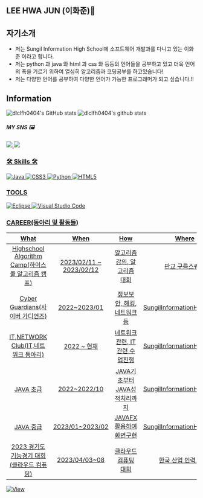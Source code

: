 <h2>LEE HWA JUN (이화준)🎐</h2>


## 자기소개
- 저는 Sungil Information High School에 소프트웨어 개발과를 다니고 있는 이화준 이라고 합니다.
- 저는 python 과 java 와 html 과 css 와 등등의 언어들을 공부하고 있고 더욱 언어의 폭을 기르기 위하여 열심히 알고리즘과 코딩공부를 하고있습니다!
- 저는 다양한 언어를 공부하여 다양한 언어가 가능한 프로그래머가 되고 싶습니다.!!

## Information
![dlclfh0404's GitHub stats](https://github-readme-stats.vercel.app/api?username=dlclfh0404&show_icons=true&theme=radical)
![dlclfh0404's github stats](https://github-readme-stats.vercel.app/api/top-langs/?username=dlclfh0404&show_icons=true&hide_border=true&title_color=004386&icon_color=004386&layout=compact)

##### MY SNS 🖼
<a href="https://www.instagram.com/dlclfh_/">
    <img src="https://img.shields.io/badge/Instagram-DD2A7B?style=flat-square&logo=Instagram&logoColor=white"/>
<a href="https://www.facebook.com/profile.php?id=100054518680488">
    <img src="https://img.shields.io/badge/Facebook-3B5998?style=flat-square&logo=Facebook&logoColor=white"/>
</div>
    
### 🛠 Skills 🛠
![Java](https://img.shields.io/badge/Java-FF160B.svg?&style=for-the-badge&logo=Java&logocolor=white)
![CSS3](https://img.shields.io/badge/CSS-0404B4.svg?&style=for-the-badge&logo=CSS3&logocolor=white)
![Python](https://img.shields.io/badge/Python-ECEFF1.svg?style=for-the-badge&logo=Python&logocolor=white)
![HTML5](https://img.shields.io/badge/HTML5-80CBC4.svg?&style=for-the-badge&logo=HTML5&logocolor=white)
  
### TOOLS
![Eclipse](https://img.shields.io/badge/Eclipse-2C2255.svg?&style=for-the-badge&logo=Eclipse&logocolor=white)
![Visual Studio Code](https://img.shields.io/badge/Visual%20Studio%20Code-007396.svg?&style=for-the-badge&logo=Visual%20Studio%20Code&logocolor=white)

### CAREER(동아리 및 활동들)
| What | When | How | Where |
|:--------:|:--------:|:--------:|:--------:|
|Highschool Algorithm Camp(하이스쿨 알고리즘 캠프)| 2023/02/11 ~ 2023/02/12|  알고리즘 강의, 알고리즘 대회| 판교 구름스퀘어|
|Cyber Guardians(사이버 가디언즈)| 2022~2023/01| 정보보안, 해킹, 네트워크등| SungilInformationHighSchool|
|IT,NETWORK Club(IT,네트워크 동아리)| 2022 ~ 현재| 네트워크 관련, IT관련 수업진행| SungilInformationHighSchool|
|JAVA 초급| 2022~2022/10| JAVA기초부터 JAVA성적처리까지| SungilInformationHighSchool|
|JAVA 중급| 2023/01~2023/02| JAVAFX활용하여 화면구현| SungilInformationHighSchool|
|2023 경기도 기능경기 대회 (클라우드 컴퓨팅)| 2023/04/03~08| 클라우드 컴퓨팅 대회| 한국 산업 인력 공단(|

![View](https://hits.seeyoufarm.com/api/count/incr/badge.svg?url=https%3A%2F%2Fgithub.com%2Fdlclfh0404-0908%2Fdlclfh0404-0908%2Fhit-counter&count_bg=%23000000&title_bg=%2300CFFF&icon=&icon_color=%23E7E7E7&title=View&edge_flat=false)
